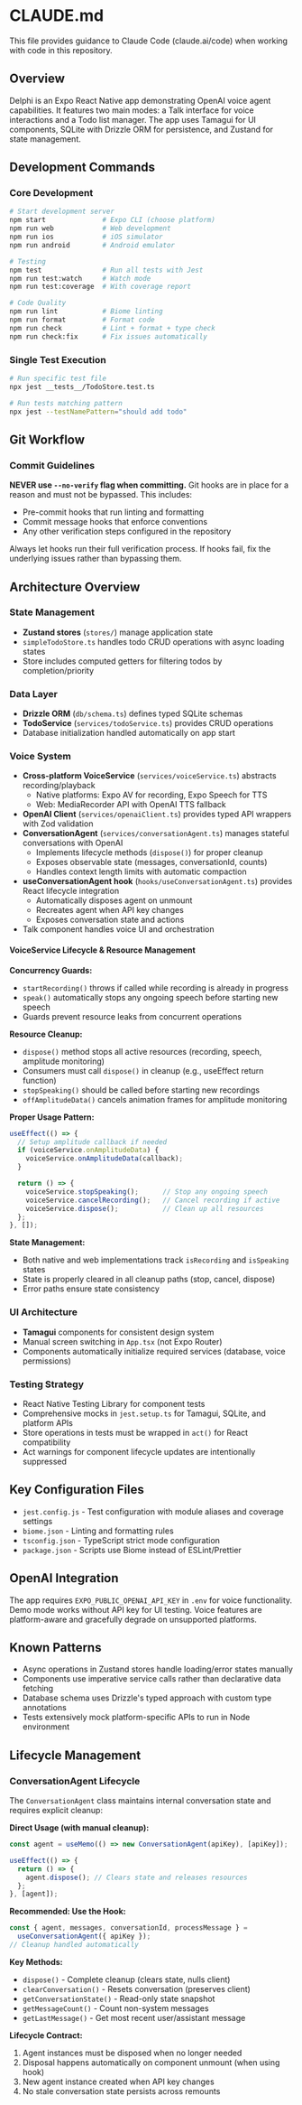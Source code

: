 # CLAUDE.md

This file provides guidance to Claude Code (claude.ai/code) when working with code in this repository.

## Overview

Delphi is an Expo React Native app demonstrating OpenAI voice agent capabilities. It features two main modes: a Talk interface for voice interactions and a Todo list manager. The app uses Tamagui for UI components, SQLite with Drizzle ORM for persistence, and Zustand for state management.

## Development Commands

### Core Development
```bash
# Start development server
npm start              # Expo CLI (choose platform)
npm run web            # Web development
npm run ios            # iOS simulator
npm run android        # Android emulator

# Testing
npm test               # Run all tests with Jest
npm run test:watch     # Watch mode
npm run test:coverage  # With coverage report

# Code Quality
npm run lint           # Biome linting
npm run format         # Format code
npm run check          # Lint + format + type check
npm run check:fix      # Fix issues automatically
```

### Single Test Execution
```bash
# Run specific test file
npx jest __tests__/TodoStore.test.ts

# Run tests matching pattern
npx jest --testNamePattern="should add todo"
```

## Git Workflow

### Commit Guidelines
**NEVER use `--no-verify` flag when committing.** Git hooks are in place for a reason and must not be bypassed. This includes:
- Pre-commit hooks that run linting and formatting
- Commit message hooks that enforce conventions
- Any other verification steps configured in the repository

Always let hooks run their full verification process. If hooks fail, fix the underlying issues rather than bypassing them.

## Architecture Overview

### State Management
- **Zustand stores** (`stores/`) manage application state
- `simpleTodoStore.ts` handles todo CRUD operations with async loading states
- Store includes computed getters for filtering todos by completion/priority

### Data Layer
- **Drizzle ORM** (`db/schema.ts`) defines typed SQLite schemas
- **TodoService** (`services/todoService.ts`) provides CRUD operations
- Database initialization handled automatically on app start

### Voice System
- **Cross-platform VoiceService** (`services/voiceService.ts`) abstracts recording/playback
  - Native platforms: Expo AV for recording, Expo Speech for TTS
  - Web: MediaRecorder API with OpenAI TTS fallback
- **OpenAI Client** (`services/openaiClient.ts`) provides typed API wrappers with Zod validation
- **ConversationAgent** (`services/conversationAgent.ts`) manages stateful conversations with OpenAI
  - Implements lifecycle methods (`dispose()`) for proper cleanup
  - Exposes observable state (messages, conversationId, counts)
  - Handles context length limits with automatic compaction
- **useConversationAgent hook** (`hooks/useConversationAgent.ts`) provides React lifecycle integration
  - Automatically disposes agent on unmount
  - Recreates agent when API key changes
  - Exposes conversation state and actions
- Talk component handles voice UI and orchestration

#### VoiceService Lifecycle & Resource Management

**Concurrency Guards:**
- `startRecording()` throws if called while recording is already in progress
- `speak()` automatically stops any ongoing speech before starting new speech
- Guards prevent resource leaks from concurrent operations

**Resource Cleanup:**
- `dispose()` method stops all active resources (recording, speech, amplitude monitoring)
- Consumers must call `dispose()` in cleanup (e.g., useEffect return function)
- `stopSpeaking()` should be called before starting new recordings
- `offAmplitudeData()` cancels animation frames for amplitude monitoring

**Proper Usage Pattern:**
```typescript
useEffect(() => {
  // Setup amplitude callback if needed
  if (voiceService.onAmplitudeData) {
    voiceService.onAmplitudeData(callback);
  }

  return () => {
    voiceService.stopSpeaking();      // Stop any ongoing speech
    voiceService.cancelRecording();   // Cancel recording if active
    voiceService.dispose();           // Clean up all resources
  };
}, []);
```

**State Management:**
- Both native and web implementations track `isRecording` and `isSpeaking` states
- State is properly cleared in all cleanup paths (stop, cancel, dispose)
- Error paths ensure state consistency

### UI Architecture
- **Tamagui** components for consistent design system
- Manual screen switching in `App.tsx` (not Expo Router)
- Components automatically initialize required services (database, voice permissions)

### Testing Strategy
- React Native Testing Library for component tests
- Comprehensive mocks in `jest.setup.ts` for Tamagui, SQLite, and platform APIs
- Store operations in tests must be wrapped in `act()` for React compatibility
- Act warnings for component lifecycle updates are intentionally suppressed

## Key Configuration Files

- `jest.config.js` - Test configuration with module aliases and coverage settings
- `biome.json` - Linting and formatting rules
- `tsconfig.json` - TypeScript strict mode configuration
- `package.json` - Scripts use Biome instead of ESLint/Prettier

## OpenAI Integration

The app requires `EXPO_PUBLIC_OPENAI_API_KEY` in `.env` for voice functionality. Demo mode works without API key for UI testing. Voice features are platform-aware and gracefully degrade on unsupported platforms.

## Known Patterns

- Async operations in Zustand stores handle loading/error states manually
- Components use imperative service calls rather than declarative data fetching
- Database schema uses Drizzle's typed approach with custom type annotations
- Tests extensively mock platform-specific APIs to run in Node environment

## Lifecycle Management

### ConversationAgent Lifecycle
The `ConversationAgent` class maintains internal conversation state and requires explicit cleanup:

**Direct Usage (with manual cleanup):**
```typescript
const agent = useMemo(() => new ConversationAgent(apiKey), [apiKey]);

useEffect(() => {
  return () => {
    agent.dispose(); // Clears state and releases resources
  };
}, [agent]);
```

**Recommended: Use the Hook:**
```typescript
const { agent, messages, conversationId, processMessage } =
  useConversationAgent({ apiKey });
// Cleanup handled automatically
```

**Key Methods:**
- `dispose()` - Complete cleanup (clears state, nulls client)
- `clearConversation()` - Resets conversation (preserves client)
- `getConversationState()` - Read-only state snapshot
- `getMessageCount()` - Count non-system messages
- `getLastMessage()` - Get most recent user/assistant message

**Lifecycle Contract:**
1. Agent instances must be disposed when no longer needed
2. Disposal happens automatically on component unmount (when using hook)
3. New agent instance created when API key changes
4. No stale conversation state persists across remounts